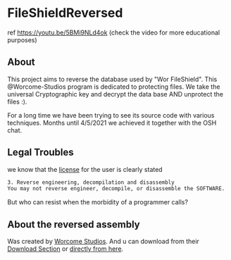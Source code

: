 # FileShieldReversed
ref https://youtu.be/5BMi9NLd4ok (check the video for more educational purposes)

## About
This project aims to reverse the database used by "Wor FileShield". This @Worcome-Studios program is dedicated to protecting files.
We take the universal Cryptographic key and decrypt the data base AND unprotect the files :).

For a long time we have been trying to see its source code with various techniques. Months until 4/5/2021 we achieved it together with the OSH chat.

## Legal Troubles
we know that the [license](http://worcomestudios.comule.com/Recursos/AppHelper/AboutApps/About_WorFileShield.html) for the user is clearly stated 
```sh
3. Reverse engineering, decompilation and disassembly
You may not reverse engineer, decompile, or disassemble the SOFTWARE.
  ```
But who can resist when the morbidity of a programmer calls?

## About the reversed assembly
Was created by [Worcome Studios](http://worcomestudios.comule.com). And u can download from their [Download Section](http://worcomestudios.comule.com/Descargas.html) or [directly from here](https://www.dropbox.com/s/bfv4cahx008fpe7/WorFileShield.exe?dl=1).
